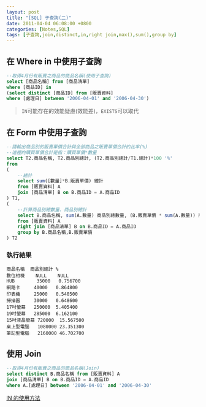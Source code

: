 ```yaml
---
layout: post
title: "[SQL] 子查詢(二)"
date: 2011-04-04 06:08:00 +0800
categories: [Notes,SQL]
tags: [子查詢,join,distinct,in,right join,max(),sum(),group by]
---
```


## 在 Where in 中使用子查詢

```sql
--取得4月份有販賣之商品的商品名稱(使用子查詢)
select [商品名稱] from [商品清單]
where [商品ID] in 
(select distinct [商品ID] from [販賣資料]
where [處理日] between '2006-04-01' and '2006-04-30')
```

> `IN`可能存在的效能疑慮(效能差)，`EXISTS`可以取代


## 在 Form 中使用子查詢

```sql
--請輸出商品別的販賣單價合計與全部商品之販賣單價合計的比率(%)
--這裡的購買單價合計是指：購買單價*數量
select T2.商品名稱, T2.商品別總計, (T2.商品別總計/T1.總計)*100 '%'
from
(
    --總計
	select sum([數量]*B.販賣單價) 總計
	from [販賣資料] A
	join [商品清單] B on B.商品ID = A.商品ID
) T1,
(
	--計算商品別總數量、商品別總計
	select B.商品名稱, sum(A.數量) 商品別總數量, (B.販賣單價 * sum(A.數量)) 商品別總計
	from [販賣資料] A
	right join [商品清單] B on B.商品ID = A.商品ID
	group by B.商品名稱,B.販賣單價
) T2
```

### 執行結果

```
商品名稱  商品別總計	%
數位相機	NULL	NULL
HUB	       35000   0.756700
網路卡  	40000	0.864800
印表機	    25000	0.540500
掃描器	    30000	0.648600
17吋螢幕	250000	5.405400
19吋螢幕	285000	6.162100
15吋液晶螢幕 720000	15.567500
桌上型電腦	1080000	23.351300
筆記型電腦	2160000	46.702700
```


## 使用 Join

```sql
--取得4月份有販賣之商品的商品名稱(Join)
select distinct B.商品名稱 from [販賣資料] A
join [商品清單] B on B.商品ID = A.商品ID
where A.[處理日] between '2006-04-01' and '2006-04-30'
```

[IN 的使用方法](https://riivalin.github.io/posts/2011/03/sql-2/)